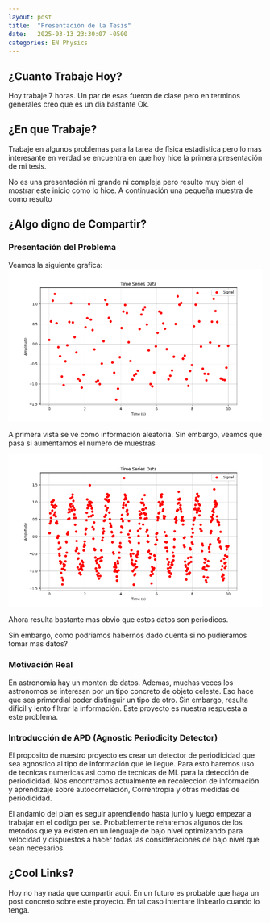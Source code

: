 ```yaml
---
layout: post
title:  "Presentación de la Tesis"
date:   2025-03-13 23:30:07 -0500
categories: EN Physics
---
```


## ¿Cuanto Trabaje Hoy?

Hoy trabaje 7 horas. Un par de esas fueron de clase pero en terminos generales
creo que es un dia bastante Ok.

## ¿En que Trabaje?

Trabaje en algunos problemas para la tarea de física estadistica pero lo mas
interesante en verdad se encuentra en que hoy hice la primera presentación de
mi tesis.

No es una presentación ni grande ni compleja pero resulto muy bien el mostrar
este inicio como lo hice. A continuación una pequeña muestra de como resulto

## ¿Algo digno de Compartir?

### Presentación del Problema

Veamos la siguiente grafica:
![Graphics that seems random](/assets/13-03-2025/random.png)

A primera vista se ve como información aleatoria. Sin embargo, veamos que pasa
si aumentamos el numero de muestras

![Graphics that now seem periodic](/assets/13-03-2025/sampled.png)

Ahora resulta bastante mas obvio que estos datos son periodicos.

Sin embargo, como podriamos habernos dado cuenta si no pudieramos tomar mas datos?

### Motivación Real

En astronomia hay un monton de datos. Ademas, muchas veces los astronomos se
interesan por un tipo concreto de objeto celeste. Eso hace que sea primordial
poder distinguir un tipo de otro. Sin embargo, resulta dificil y lento filtrar
la información. Este proyecto es nuestra respuesta a este problema.

### Introducción de APD (Agnostic Periodicity Detector)

El proposito de nuestro proyecto es crear un detector de periodicidad que sea
agnostico al tipo de información que le llegue. Para esto haremos uso de tecnicas
numericas asi como de tecnicas de ML para la detección de periodicidad. Nos
encontramos actualmente en recolección de información y aprendizaje sobre
autocorrelación, Correntropia y otras medidas de periodicidad.

El andamio del plan es seguir aprendiendo hasta junio y luego empezar a trabajar
en el codigo per se. Probablemente reharemos algunos de los metodos que ya existen
en un lenguaje de bajo nivel optimizando para velocidad y dispuestos a hacer todas
las consideraciones de bajo nivel que sean necesarios.

## ¿Cool Links?

Hoy no hay nada que compartir aqui. En un futuro es probable que haga un post
concreto sobre este proyecto. En tal caso intentare linkearlo cuando lo tenga.
